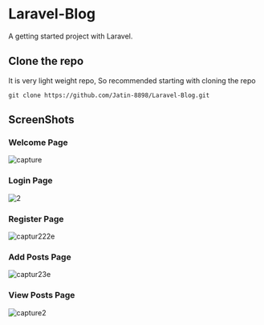 # Laravel-Blog
A getting started project with Laravel.

## Clone the repo
It is very light weight repo, So recommended starting with cloning the repo
```
git clone https://github.com/Jatin-8898/Laravel-Blog.git
```
## ScreenShots

### Welcome Page
![capture](https://user-images.githubusercontent.com/34777376/47255646-3720a480-d492-11e8-9384-c89b6e997e8e.PNG)

### Login Page
![2](https://user-images.githubusercontent.com/34777376/47255734-29b7ea00-d493-11e8-9755-cc7957277657.PNG)

### Register Page
![captur222e](https://user-images.githubusercontent.com/34777376/47255666-6c2cf700-d492-11e8-8cb1-c937fe1c8dc3.PNG)

### Add Posts Page
![captur23e](https://user-images.githubusercontent.com/34777376/47255672-73ec9b80-d492-11e8-8a8b-41a69b290921.PNG)

### View Posts Page
![capture2](https://user-images.githubusercontent.com/34777376/47255651-3d168580-d492-11e8-8a17-feb7ef47de1a.PNG)
